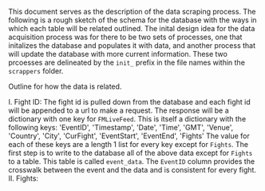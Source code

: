 This document serves as the description of the data scraping process. The following is a rough sketch of the schema for the database with the ways in which each table will be related outlined. The inital design idea for the data acquisition process was for there to be two sets of processes, one that initalizes the database and populates it with data, and another process that will update the database with more current information. These two prcoesses are delineated by the `init_` prefix in the file names within the `scrappers` folder. 

Outline for how the data is related. 

I. Fight ID:
    The fight id is pulled down from the database and each fight id will be appended to a url to make a request. The response will be a dictionary with one key for `FMLiveFeed`. This is itself a dictionary with the following keys:
        'EventID',
        'Timestamp',
        'Date',
        'Time',
        'GMT',
        'Venue',
        'Country',
        'City',
        'CurFight',
        'EventStart',
        'EventEnd',
        'Fights'
    The value for each of these keys are a length 1 list for every key except for `Fights`. The first step is to write to the database all of the above data except for `Fights` to a table. This table is called `event_data`. The `EventID` column provides the crosswalk between the event and the data and is consistent for every fight. 
II. Fights:
    
